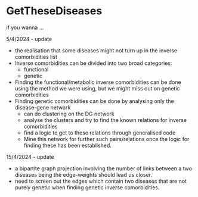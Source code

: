 # GetTheseDiseases

if you wanna ...

5/4/2024 - update

- the realisation that some diseases might not turn up in the inverse comorbidities list       
- Inverse comorbidities can be divided into two broad categories:        
    - functional
    - genetic
- Finding the functional/metabolic inverse comorbidities can be done using the method we were using, but we might miss out on genetic comorbidities
- Finding genetic comorbidities can be done by analysing only the disease-gene network
    - can do clustering on the DG network
    - analyse the clusters and try to find the known relations for inverse comorbidities
    - find a logic to get to these relations through generalised code
    - Mine this network for further such pairs/relations once the logic for finding these has been established.

15/4/2024 - update
- a bipartite graph projection involving the number of links between a two diseases being the edge-weights should lead us closer.     
- need to screen out the edges which contain two diseases that are not purely genetic when finding genetic inverse comorbidities.     
  
